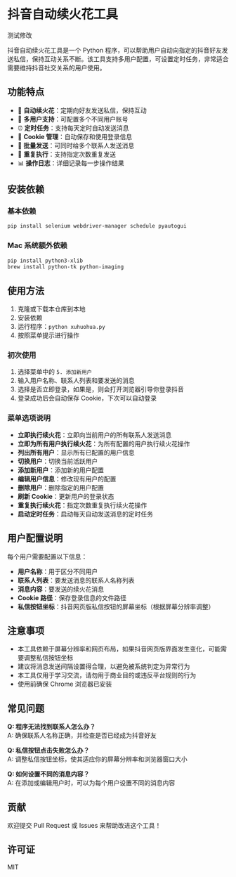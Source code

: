 # 抖音自动续火花工具

测试修改

抖音自动续火花工具是一个 Python 程序，可以帮助用户自动向指定的抖音好友发送私信，保持互动关系不断。该工具支持多用户配置，可设置定时任务，非常适合需要维持抖音社交关系的用户使用。

## 功能特点

- 🔄 **自动续火花**：定期向好友发送私信，保持互动
- 👥 **多用户支持**：可配置多个不同用户账号
- ⏰ **定时任务**：支持每天定时自动发送消息
- 🍪 **Cookie 管理**：自动保存和使用登录信息
- 📱 **批量发送**：可同时给多个联系人发送消息
- 🔁 **重复执行**：支持指定次数重复发送
- 📊 **操作日志**：详细记录每一步操作结果

## 安装依赖

### 基本依赖

```bash
pip install selenium webdriver-manager schedule pyautogui
```

### Mac 系统额外依赖

```bash
pip install python3-xlib
brew install python-tk python-imaging
```

## 使用方法

1. 克隆或下载本仓库到本地
2. 安装依赖
3. 运行程序：`python xuhuohua.py`
4. 按照菜单提示进行操作

### 初次使用

1. 选择菜单中的 `5. 添加新用户`
2. 输入用户名称、联系人列表和要发送的消息
3. 选择是否立即登录，如果是，则会打开浏览器引导你登录抖音
4. 登录成功后会自动保存 Cookie，下次可以自动登录

### 菜单选项说明

- **立即执行续火花**：立即向当前用户的所有联系人发送消息
- **立即为所有用户执行续火花**：为所有配置的用户执行续火花操作
- **列出所有用户**：显示所有已配置的用户信息
- **切换用户**：切换当前活跃用户
- **添加新用户**：添加新的用户配置
- **编辑用户信息**：修改现有用户的配置
- **删除用户**：删除指定的用户配置
- **刷新 Cookie**：更新用户的登录状态
- **重复执行续火花**：指定次数重复执行续火花操作
- **启动定时任务**：启动每天自动发送消息的定时任务

## 用户配置说明

每个用户需要配置以下信息：

- **用户名称**：用于区分不同用户
- **联系人列表**：要发送消息的联系人名称列表
- **消息内容**：要发送的续火花消息
- **Cookie 路径**：保存登录信息的文件路径
- **私信按钮坐标**：抖音网页版私信按钮的屏幕坐标（根据屏幕分辨率调整）

## 注意事项

- 本工具依赖于屏幕分辨率和网页布局，如果抖音网页版界面发生变化，可能需要调整私信按钮坐标
- 建议将消息发送间隔设置得合理，以避免被系统判定为异常行为
- 本工具仅用于学习交流，请勿用于商业目的或违反平台规则的行为
- 使用前确保 Chrome 浏览器已安装

## 常见问题

**Q: 程序无法找到联系人怎么办？**  
A: 确保联系人名称正确，并检查是否已经成为抖音好友

**Q: 私信按钮点击失败怎么办？**  
A: 调整私信按钮坐标，使其适应你的屏幕分辨率和浏览器窗口大小

**Q: 如何设置不同的消息内容？**  
A: 在添加或编辑用户时，可以为每个用户设置不同的消息内容

## 贡献

欢迎提交 Pull Request 或 Issues 来帮助改进这个工具！

## 许可证

MIT

